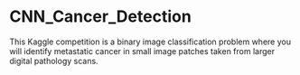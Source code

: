 # CNN_Cancer_Detection
This Kaggle competition is a binary image classification problem where you will identify metastatic cancer in small image patches taken from larger digital pathology scans.
